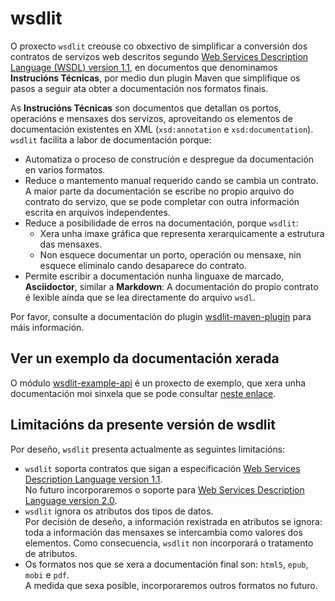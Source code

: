 <!--
  #%L
  wsdlit 
  %%
  Copyright (C) 2021 - 2022 Axencia para a Modernización Tecnolóxica de Galicia (AMTEGA) - Xunta de Galicia
  %%
  This file is part of "wsdlit".
  
  "wsdlit" is free software: you can redistribute it and/or modify
  it under the terms of:
  European Union Public License, either Version 1.2 or – as soon
  they will be approved by the European Commission - subsequent versions of
  the EUPL;
  
  "wsdlit" is distributed in the hope that it will be useful,
  but WITHOUT ANY WARRANTY; without even the implied warranty of
  MERCHANTABILITY or FITNESS FOR A PARTICULAR PURPOSE. See the
  European Union Public License for more details.
  
  You may obtain a copy of tce European Union Public Licence at:
  http://joinup.ec.europa.eu/software/page/eupl/licence-eupl
  #L%
  -->

# wsdlit
O proxecto `wsdlit` creouse co obxectivo de simplificar a conversión dos contratos de servizos web descritos segundo
[Web Services Description Language (WSDL) version 1.1](https://www.w3.org/TR/2001/NOTE-wsdl-20010315),
en documentos que denominamos **Instrucións Técnicas**,
por medio dun plugin Maven que simplifique os pasos a seguir ata obter a documentación nos formatos finais.

As **Instrucións Técnicas** son documentos que detallan os portos,
operacións e mensaxes dos servizos,
aproveitando os elementos de documentación existentes en XML (`xsd:annotation` e `xsd:documentation`). 
`wsdlit` facilita a labor de documentación porque:

* Automatiza o proceso de construción e despregue da documentación en varios formatos.
* Reduce o mantemento manual requerido cando se cambia un contrato.
  A maior parte da documentación se escribe no propio arquivo do contrato do servizo,
  que se pode completar con outra información escrita en arquivos independentes.
* Reduce a posibilidade de erros na documentación, porque `wsdlit`:
  * Xera unha imaxe gráfica que representa xerarquicamente a estrutura das mensaxes.
  * Non esquece documentar un porto, operación ou mensaxe, nin esquece eliminalo cando desaparece do contrato.
* Permite escribir a documentación nunha linguaxe de marcado, **Asciidoctor**, similar a **Markdown**:
  A documentación do propio contrato é lexible aínda que se lea directamente do arquivo `wsdl`. 

Por favor, consulte a documentación do plugin [wsdlit-maven-plugin](wsdlit-maven-plugin/index.html) para máis información.

## Ver un exemplo da documentación xerada
O módulo [wsdlit-example-api](wsdlit-example-api/index.html) é un proxecto de exemplo,
que xera unha documentación moi sinxela que se pode consultar [neste enlace](wsdlit-example-api/example/index.html).

## Limitacións da presente versión de wsdlit
Por deseño, `wsdlit` presenta actualmente as seguintes limitacións:

* `wsdlit` soporta contratos que sigan a especificación
  [Web Services Description Language version 1.1](https://www.w3.org/TR/2001/NOTE-wsdl-20010315).<br/>
  No futuro incorporaremos o soporte para
  [Web Services Description Language version 2.0](http://www.w3.org/TR/wsdl20-primer/).
* `wsdlit` ignora os atributos dos tipos de datos.<br/>
  Por decisión de deseño, a información rexistrada en atributos se ignora:
  toda a información das mensaxes se intercambia como valores dos elementos.
  Como consecuencia, `wsdlit` non incorporará o tratamento de atributos.
* Os formatos nos que se xera a documentación final son: `html5`, `epub`, `mobi` e `pdf`.<br/>
  A medida que sexa posible, incorporaremos outros formatos no futuro.
